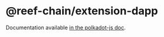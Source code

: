 # @reef-chain/extension-dapp

Documentation available [in the polkadot-js doc](https://polkadot.js.org/docs/extension).
